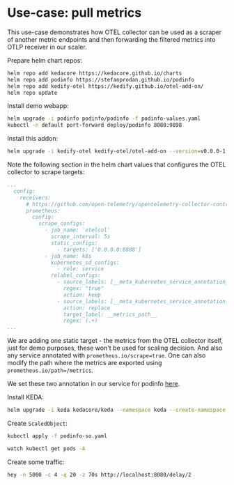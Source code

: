 # Use-case: pull metrics

This use-case demonstrates how OTEL collector can be used as a scraper of another metric endpoints and
then forwarding the filtered metrics into OTLP receiver in our scaler.

Prepare helm chart repos:

```bash
helm repo add kedacore https://kedacore.github.io/charts
helm repo add podinfo https://stefanprodan.github.io/podinfo
helm repo add kedify-otel https://kedify.github.io/otel-add-on/
helm repo update
```

Install demo webapp:

```bash
helm upgrade -i podinfo podinfo/podinfo -f podinfo-values.yaml
kubectl -n default port-forward deploy/podinfo 8080:9898
```

Install this addon:
```bash
helm upgrade -i kedify-otel kedify-otel/otel-add-on --version=v0.0.0-1 -f collector-pull-values.yaml
```

Note the following section in the helm chart values that configures the OTEL collector to scrape targets:

```yaml
...
  config:
    receivers:
      # https://github.com/open-telemetry/opentelemetry-collector-contrib/blob/main/receiver/prometheusreceiver/README.md
      prometheus:
        config:
          scrape_configs:
            - job_name: 'otelcol'
              scrape_interval: 5s
              static_configs:
                - targets: ['0.0.0.0:8888']
            - job_name: k8s
              kubernetes_sd_configs:
                - role: service
              relabel_configs:
                - source_labels: [__meta_kubernetes_service_annotation_prometheus_io_scrape]
                  regex: "true"
                  action: keep
                - source_labels: [__meta_kubernetes_service_annotation_prometheus_io_path]
                  action: replace
                  target_label: __metrics_path__
                  regex: (.+)
...
```
We are adding one static target - the metrics from the OTEL collector itself, just for demo purposes, these
won't be used for scaling decision. And also any service annotated with `prometheus.io/scrape=true`. One can
also modify the path where the metrics are exported using `prometheus.io/path=/metrics`.

We set these two annotation in our service for podinfo [here](./podinfo-values.yaml).

Install KEDA:
```bash
helm upgrade -i keda kedacore/keda --namespace keda --create-namespace
```

Create `ScaledObject`:
```bash
kubectl apply -f podinfo-so.yaml
```

```bash
watch kubectl get pods -A
```

Create some traffic:
```bash
hey -n 5000 -c 4 -q 20 -z 70s http://localhost:8080/delay/2
```
